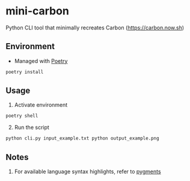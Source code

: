 # mini-carbon
Python CLI tool that minimally recreates Carbon (https://carbon.now.sh)

## Environment
- Managed with [Poetry](https://python-poetry.org/)
```bash
poetry install
```

## Usage
1. Activate environment
```bash
poetry shell
```

2. Run the script
```bash
python cli.py input_example.txt python output_example.png
```

## Notes
1. For available language syntax highlights, refer to [pygments](https://pygments.org)